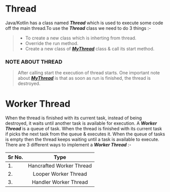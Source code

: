 # Thread
Java/Kotlin has a class named ***Thread*** which is used to execute some code off the main thread.To use the ***Thread*** class we need to do 3 things :-
> - To create a new class which is inherting from thread.
>  - Override the run method.
>  - Create a new class of [***MyThread***](app/src/main/java/com/thread/thread/MyThread.kt) class & call its start method.

### NOTE ABOUT THREAD
> After calling start the execution of thread starts. One important note about [***MyThread***](app/src/main/java/com/thread/thread/MyThread.kt) is that as soon as run is finished, the thread is destroyed.

# Worker Thread
When the thread is finished with its current task, instead of being destroyed, it waits until another task is available for execution. A ***Worker Thread***  is a queue of task. When the thread is finished with its current task if picks the next task from the queue & executes it. When the queue of tasks is empty then the thread keeps waiting until a task is available to execute.
There are 3 different ways to implement a ***Worker Thread*** :-

| Sr No. | Type |
| :---         |     :---:      |
| 1.   | Hancrafted Worker Thread     |
| 2.     | Looper Worker Thread       |
| 3.     | Handler Worker Thread       |

